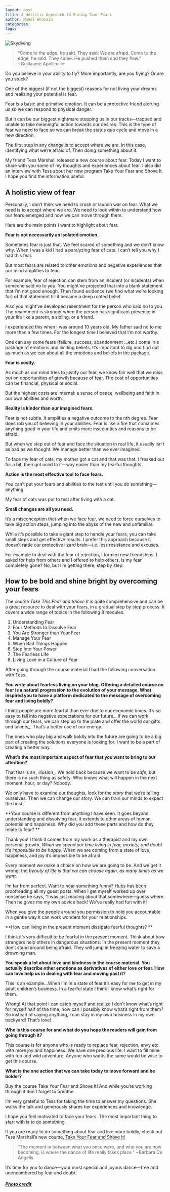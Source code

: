 ```yaml
---
layout: post
title: A Holistic Approach to Facing Your Fears 
author: Manal Ghosain
categories:
tags:
---
```


![Skydiving](/images/skydiving.jpg)

> “Come to the edge, he said. They said: We are afraid. Come to the edge, he said. They came. He pushed them and they flew.” ~Guillaume Apollinaire

Do you believe in your ability to fly? More importantly, are you flying? Or are you stuck?

One of the biggest (if not the biggest) reasons for not living your dreams and realizing your potential is fear.

Fear is a basic and primitive emotion. It can be a protective friend alerting us so we can respond to physical danger.

But it can be our biggest nightmare stopping us in our tracks—trapped and unable to take meaningful action towards our desires. This is the type of fear we need to face so we can break the status quo cycle and move in a new direction.

The first step in any change is to accept where we are. In this case, identifying what we’re afraid of. Then doing something about it.

My friend Tess Marshall released a new course about fear. Today I want to share with you some of my thoughts and experiences about fear. I also did an interview with Tess about her new program Take Your Fear and Shove It. I hope you find the information useful.

## A holistic view of fear

Personally, I don’t think we need to crush or launch war on fear. What we need is to accept where we are. We need to look within to understand how our fears emerged and how we can move through them.

Here are the main points I want to highlight about fear.

**Fear is not necessarily an isolated emotion.** 

Sometimes fear is just that. We feel scared of something and we don’t know why. When I was a kid I had a paralyzing fear of cats. I can’t tell you why I had this fear.

But most fears are related to other emotions and negative experiences that our mind amplifies to fear.

For example, fear of rejection can stem from an incident (or incidents) when someone said no to you. You might’ve projected that into a blank statement that I’m not good enough. Then found evidence (we  find what we’re looking for) of that statement till it became a deep rooted belief.

Also you might’ve developed resentment for the person who said no to you. The resentment is stronger when the person has significant presence in your life like a parent, a sibling, or a friend.

I experienced this when I was around 10 years old. My father said no to me more than a few times. For the longest time I believed that I’m not worthy.

One can say some fears (failure, success, abandonment …etc.) come in a package of emotions and limiting beliefs. It’s important to dig and find out as much as we can about all the emotions and beliefs in the package.

**Fear is costly.**

As much as our mind tries to justify our fear, we know fair well that we miss out on opportunities of growth because of fear. The cost of opportunities can be financial, physical or social.

But the highest costs are internal: a sense of peace, wellbeing and faith in our own abilities and worth.

 **Reality is kinder than our imagined fears.** 

Fear is not subtle. It amplifies a negative outcome to the nth degree. Fear does rob you of believing in your abilities. Fear is like a fire that consumes anything good in your life and emits more insecurities and reasons to be afraid.

But when we step out of fear and face the situation in real life, it usually isn’t as bad as we thought. We manage better than we ever imagined.

To face my fear of cats, my mother got a cat and that was that. I freaked out for a bit, then got used to it—way easier than my fearful thoughts.

**Action is the most effective tool to face fears.** 

You can’t put your fears and abilities to the test until you do something—anything. 

My fear of cats was put to test after living with a cat. 

**Small changes are all you need.** 

It’s a misconception that when we face fear, we need to force ourselves to take big action steps, jumping into the abyss of the new and unfamiliar.

While it’s possible to take a giant step to handle your fears, you can take small steps and get effective results. I prefer this approach because it doesn’t rattle our protective lizard brain—i.e. less resistance and excuses.

For example to deal with the fear of rejection, I formed new friendships. I asked for help from others and I offered to help others. Is my fear completely gone? No, but I’m getting there, step by step. 

## How to be bold and shine bright by overcoming your fears

The course _Take This Fear and Shove It_ is quite comprehensive and can be a great resource to deal with your fears, in a gradual step by step process. It covers a wide range of topics in the following 8 modules. 

  1. Understanding Fear
  2. Four Methods to Dissolve Fear
  3. You Are Stronger than Your Fear
  4. Manage Your Fear
  5. When Bad Things Happen
  6. Step Into Your Power
  7. The Fearless Life
  8. Living Love in a Culture of Fear

After going through the course material I had the following conversation with Tess. 

**You write about fearless living on your blog. Offering a detailed course on fear is a natural progression to the evolution of your message. What inspired you to have a platform dedicated to the message of overcoming fear and living boldly?** 

I think people are more fearful than ever due to our economic times. It’s so easy to fall into negative expectations for our future._ If we can work through our fears, we can step up to the plate and offer the world our gifts and talents_. That’s a better use of our energy. 

The ones who play big and walk boldly into the future are going to be a big part of creating the solutions everyone is looking for. I want to be a part of creating a better way. 

**What’s the most important aspect of fear that you want to bring to our attention?** 

That fear is an_ illusion_. We hold back because we want to be _safe_, but there is no such thing as safety. Who knows what will happen in the next moment, hour, or day? Nobody. 

We only have to examine our thoughts, look for the _story_ that we’re telling ourselves. Then we can change our story. We can train our minds to expect the best. 

**Your course is different from anything I have seen. It goes beyond understanding and dissolving fear. It extends to other areas of human potential and happiness. Why did you add these parts and how do they relate to fear? ** 

Thank you! I think it comes from my work as a therapist and my own personal growth. _When we spend our time living in fear, anxiety, and doubt it’s impossible to be happy._ When we are coming from a state of love, happiness, and joy it’s impossible to be afraid. 

Every moment we make a choice on how we are going to be. And we get it wrong, the _beauty of life is that we can choose again, as many times as we want_. 

I’m far from perfect. Want to hear something funny? Hubs has been proofreading all my guest posts. When I get myself worked up over nonsense he says, “I was just reading about that somewhere—guess where. Then he gives me my own advice back! We’ve really had fun with it! 

When you give the people around you permission to hold you accountable in a gentle way it can work wonders for your relationships. 

**How can living in the present moment dissipate fearful thoughts? ** 

I think it’s very difficult to be fearful in the present moment. Think about how strangers help others in dangerous situations. In the present moment they don’t stand around being afraid. They will jump in freezing water to save a drowning man.

**You speak a lot about love and kindness in the course material. You actually describe other emotions as derivatives of either love or fear. How can love help us in dealing with fear and moving past it?**

This is an example…When I’m in a state of fear it’s easy for me to get in my adult children’s business. In a fearful state I think I know what’s right for them.

Wrong! At that point I can catch myself and realize I don’t know what’s right for myself half of the time, how can I possibly know what’s right from them? So instead of saying anything, I can stay in my own business in my own backyard! That’s love!

**Who is this course for and what do you hope the readers will gain from going through it?**

This course is for anyone who is ready to replace fear, rejection, envy etc. with more joy and happiness. We have one precious life. I want to fill mine with fun and wild adventure. Anyone who wants the same would be wise to get this course.

**What is the one action that we can take today to move forward and be bolder?**

Buy the course Take Your Fear and Shove It! And while you’re working through it don’t forget to breathe.

I’m very grateful to Tess for taking the time to answer my questions. She walks the talk and generously shares her experiences and knowledge.

I hope you feel motivated to face your fears. The most important thing to start with is to do something.

If you are ready to do something about fear and live more boldly, check out Tess Marshall’s new course, [Take Your Fear and Shove It!](http://theboldlife.com/shove-your-fear/)

> “The moment in between what you once were, and who you are now becoming, is where the dance of life really takes place.”  ~Barbara De Angelis

It’s time for you to dance—your most special and joyous dance—free and unencumbered by fear and doubt.

##### [Photo credit](http://www.flickr.com/photos/orcaman/4318034861/)